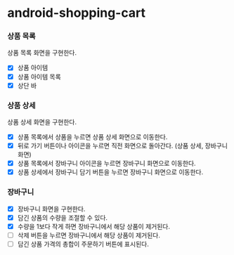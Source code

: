 # android-shopping-cart

### 상품 목록
상품 목록 화면을 구현한다.
  - [x] 상품 아이템 
  - [x] 상품 아이템 목록
  - [x] 상단 바

### 상품 상세
상품 상세 화면을 구현한다.
- [x] 상품 목록에서 상품을 누르면 상품 상세 화면으로 이동한다.
- [x] 뒤로 가기 버튼이나 아이콘을 누르면 직전 화면으로 돌아간다. (상품 상세, 장바구니 화면)
- [x] 상품 목록에서 장바구니 아이콘을 누르면 장바구니 화면으로 이동한다.
- [x] 상품 상세에서 장바구니 담기 버튼을 누르면 장바구니 화면으로 이동한다.

### 장바구니
- [x] 장바구니 화면을 구현한다.
- [x] 담긴 상품의 수량을 조절할 수 있다.
- [x] 수량을 1보다 작게 하면 장바구니에서 해당 상품이 제거된다.
- [ ] 삭제 버튼을 누르면 장바구니에서 해당 상품이 제거된다.
- [ ] 담긴 상품 가격의 총합이 주문하기 버튼에 표시된다.
